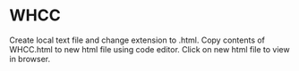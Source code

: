 # WHCC
Create local text file and change extension to .html.  Copy contents of WHCC.html to new html file using code editor.  Click on new html file to view in browser.
